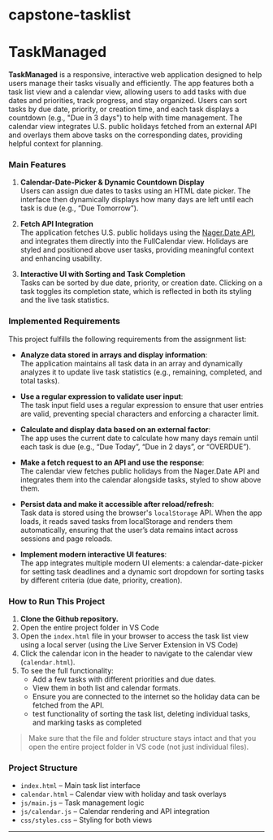 # capstone-tasklist
# TaskManaged

**TaskManaged** is a responsive, interactive web application designed to help users manage their tasks visually and efficiently. The app features both a task list view and a calendar view, allowing users to add tasks with due dates and priorities, track progress, and stay organized. Users can sort tasks by due date, priority, or creation time, and each task displays a countdown (e.g., "Due in 3 days") to help with time management. The calendar view integrates U.S. public holidays fetched from an external API and overlays them above tasks on the corresponding dates, providing helpful context for planning.

### Main Features

1. **Calendar-Date-Picker & Dynamic Countdown Display**  
   Users can assign due dates to tasks using an HTML date picker. The interface then dynamically displays how many days are left until each task is due (e.g., “Due Tomorrow”).

2. **Fetch API Integration**  
   The application fetches U.S. public holidays using the [Nager.Date API](https://date.nager.at), and integrates them directly into the FullCalendar view. Holidays are styled and positioned above user tasks, providing meaningful context and enhancing usability.

3. **Interactive UI with Sorting and Task Completion**  
   Tasks can be sorted by due date, priority, or creation date. Clicking on a task toggles its completion state, which is reflected in both its styling and the live task statistics.

### Implemented Requirements

This project fulfills the following requirements from the assignment list:

- **Analyze data stored in arrays and display information**:  
  The application maintains all task data in an array and dynamically analyzes it to update live task statistics (e.g., remaining, completed, and total tasks).

- **Use a regular expression to validate user input**:  
  The task input field uses a regular expression to ensure that user entries are valid, preventing special characters and enforcing a character limit.

- **Calculate and display data based on an external factor**:  
  The app uses the current date to calculate how many days remain until each task is due (e.g., “Due Today”, “Due in 2 days”, or “OVERDUE”).

- **Make a fetch request to an API and use the response**:  
  The calendar view fetches public holidays from the Nager.Date API and integrates them into the calendar alongside tasks, styled to show above them.

- **Persist data and make it accessible after reload/refresh**:  
  Task data is stored using the browser's `localStorage` API. When the app loads, it reads saved tasks from localStorage and renders them automatically, ensuring that the user’s data remains intact across sessions and page reloads.

- **Implement modern interactive UI features**:  
  The app integrates multiple modern UI elements: a calendar-date-picker for setting task deadlines and a dynamic sort dropdown for sorting tasks by different criteria (due date, priority, creation).

### How to Run This Project

1. **Clone the Github repository.**
2. Open the entire project folder in VS Code
3. Open the `index.html` file in your browser to access the task list view using a local server (using the Live Server Extension in VS Code)
4. Click the calendar icon in the header to navigate to the calendar view (`calendar.html`).
5. To see the full functionality:
   - Add a few tasks with different priorities and due dates.
   - View them in both list and calendar formats.
   - Ensure you are connected to the internet so the holiday data can be fetched from the API.
   - test functionality of sorting the task list, deleting individual tasks, and marking tasks as completed

> Make sure that the file and folder structure stays intact and that you open the entire project folder in VS code (not just individual files). 

### Project Structure

- `index.html` – Main task list interface  
- `calendar.html` – Calendar view with holiday and task overlays  
- `js/main.js` – Task management logic  
- `js/calendar.js` – Calendar rendering and API integration  
- `css/styles.css` – Styling for both views  

---






